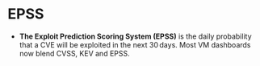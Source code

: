 # EPSS

- **The Exploit Prediction Scoring System (EPSS)** is the daily probability that a CVE will be exploited in the next 30 days. Most VM dashboards now blend CVSS, KEV and EPSS.